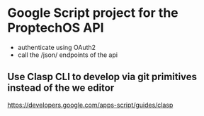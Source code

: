 # Google Script project for the ProptechOS API

* authenticate using OAuth2
* call the /json/ endpoints of the api

## Use Clasp CLI to develop via git primitives instead of the we editor
https://developers.google.com/apps-script/guides/clasp
